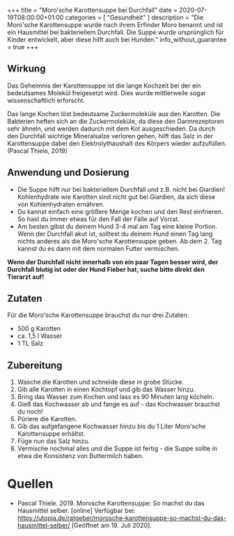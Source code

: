 +++
title =  "Moro'sche Karottensuppe bei Durchfall"
date = 2020-07-19T08:00:00+01:00
categories = [
    "Gesundheit"
]
description = "Die Moro'sche Karottensuppe wurde nach ihrem Erfinder Moro benannt und ist ein Hausmittel bei bakteriellem Durchfall. Die Suppe wurde ursprünglich für Kinder entwickelt, aber diese hilft auch bei Hunden."
info_without_guarantee = true
+++

## Wirkung
Das Geheimnis der Karottensuppe ist die lange Kochzeit bei der ein bedeutsames Molekül freigesetzt wird. Dies wurde mittlerweile sogar wissenschaftlich erforscht.  

Das lange Kochen löst bedeutsame Zuckermoleküle aus den Karotten. Die Bakterien heften sich an die Zuckermoleküle, da diese den Darmrezeptoren sehr ähneln, und werden dadurch mit dem Kot ausgeschieden. Da durch den Durchfall wichtige Mineralsalze verloren gehen, hilft das Salz in der Karottensuppe dabei den Elektrolythaushalt des Körpers wieder aufzufüllen. (Pascal Thiele, 2019)

## Anwendung und Dosierung
- Die Suppe hilft nur bei bakteriellem Durchfall und z.B. nicht bei Giardien! Kohlenhydrate wie Karotten sind nicht gut bei Giardien, da sich diese von Kohlenhydraten ernähren.
- Du kannst einfach eine größere Menge kochen und den Rest einfrieren. So hast du immer etwas für den Fall der Fälle auf Vorrat.
- Am besten gibst du deinem Hund 3-4 mal am Tag eine kleine Portion. Wenn der Durchfall akut ist, solltest du deinem Hund einen Tag lang nichts anderes als die Moro'sche Karottensuppe geben. Ab dem 2. Tag kannst du es dann mit dem normalen Futter vermischen.

**Wenn der Durchfall nicht innerhalb von ein paar Tagen besser wird, der Durchfall blutig ist oder der Hund Fieber hat, suche bitte direkt den Tierarzt auf!**

## Zutaten
Für die Moro'sche Karottensuppe brauchst du nur drei Zutaten:
- 500 g Karotten
- ca. 1,5 l Wasser
- 1 TL Salz

## Zubereitung
1. Wasche die Karotten und schneide diese in grobe Stücke.
2. Gib alle Karotten in einen Kochtopf und gib das Wasser hinzu.
3. Bring das Wasser zum Kochen und lass es 90 Minuten lang köcheln.
4. Gieß das Kochwasser ab und fange es auf - das Kochwasser brauchst du noch!
5. Püriere die Karotten.
6. Gib das aufgefangene Kochwasser hinzu bis du 1 Liter Moro'sche Karottensuppe erhältst.
7. Füge nun das Salz hinzu.
8. Vermische nochmal alles und die Suppe ist fertig - die Suppe sollte in etwa die Konsistenz von Buttermilch haben.

# Quellen
- Pascal Thiele. 2019. Morosche Karottensuppe: So machst du das Hausmittel selber. [online] Verfügbar bei: <https://utopia.de/ratgeber/morosche-karottensuppe-so-machst-du-das-hausmittel-selber/> [Geöffnet am 19. Juli 2020].

